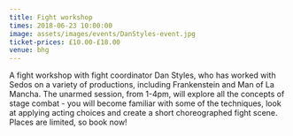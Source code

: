 ```yaml
---
title: Fight workshop
times: 2018-06-23 10:00:00
image: assets/images/events/DanStyles-event.jpg
ticket-prices: £10.00-£18.00
venue: bhg
---
```


A fight workshop with fight coordinator Dan Styles, who has worked with Sedos on a variety of productions, including Frankenstein and Man of La Mancha. The unarmed session, from 1-4pm, will explore all the concepts of stage combat - you will become familiar with some of the techniques, look at applying acting choices and create a short choreographed fight scene. Places are limited, so book now!
